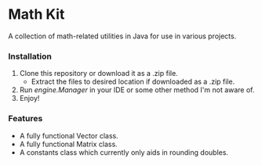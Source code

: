 # Math Kit
A collection of math-related utilities in Java for use in various projects.

### Installation
1. Clone this repository or download it as a .zip file.
   * Extract the files to desired location if downloaded as a .zip file.
2. Run *engine.Manager* in your IDE or some other method I'm not aware of.
3. Enjoy!

### Features
- A fully functional Vector class.
- A fully functional Matrix class.
- A constants class which currently only aids in rounding doubles.
